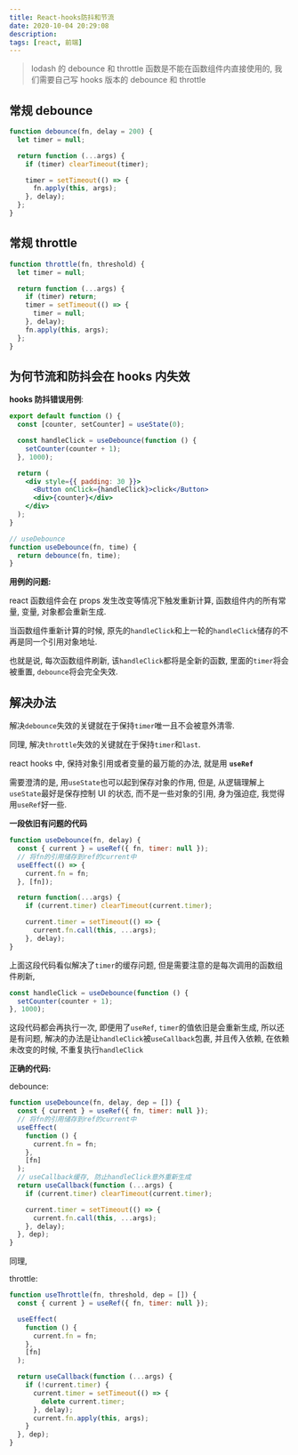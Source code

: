 ```yaml
---
title: React-hooks防抖和节流
date: 2020-10-04 20:29:08
description:
tags: [react, 前端]
---
```


> lodash 的 debounce 和 throttle 函数是不能在函数组件内直接使用的, 我们需要自己写 hooks 版本的 debounce 和 throttle

## 常规 debounce

```js
function debounce(fn, delay = 200) {
  let timer = null;

  return function (...args) {
    if (timer) clearTimeout(timer);

    timer = setTimeout(() => {
      fn.apply(this, args);
    }, delay);
  };
}
```

## 常规 throttle

```js
function throttle(fn, threshold) {
  let timer = null;

  return function (...args) {
    if (timer) return;
    timer = setTimeout(() => {
      timer = null;
    }, delay);
    fn.apply(this, args);
  };
}
```

## 为何节流和防抖会在 hooks 内失效

**hooks 防抖错误用例**:

```jsx
export default function () {
  const [counter, setCounter] = useState(0);

  const handleClick = useDebounce(function () {
    setCounter(counter + 1);
  }, 1000);

  return (
    <div style={{ padding: 30 }}>
      <Button onClick={handleClick}>click</Button>
      <div>{counter}</div>
    </div>
  );
}

// useDebounce
function useDebounce(fn, time) {
  return debounce(fn, time);
}
```

**用例的问题:**

react 函数组件会在 props 发生改变等情况下触发重新计算, 函数组件内的所有常量, 变量, 对象都会重新生成.

当函数组件重新计算的时候, 原先的`handleClick`和上一轮的`handleClick`储存的不再是同一个引用对象地址.

也就是说, 每次函数组件刷新, 该`handleClick`都将是全新的函数, 里面的`timer`将会被重置, `debounce`将会完全失效.

## 解决办法

解决`debounce`失效的关键就在于保持`timer`唯一且不会被意外清零.

同理, 解决`throttle`失效的关键就在于保持`timer`和`last`.

react hooks 中, 保持对象引用或者变量的最万能的办法, 就是用 **`useRef`**

需要澄清的是, 用`useState`也可以起到保存对象的作用, 但是, 从逻辑理解上`useState`最好是保存控制 UI 的状态, 而不是一些对象的引用, 身为强迫症, 我觉得用`useRef`好一些.

**一段依旧有问题的代码**

```jsx
function useDebounce(fn, delay) {
  const { current } = useRef({ fn, timer: null });
  // 将fn的引用储存到ref的current中
  useEffect(() => {
    current.fn = fn;
  }, [fn]);

  return function(...args) {
    if (current.timer) clearTimeout(current.timer);

    current.timer = setTimeout(() => {
      current.fn.call(this, ...args);
    }, delay);
}
```

上面这段代码看似解决了`timer`的缓存问题, 但是需要注意的是每次调用的函数组件刷新,

```jsx
const handleClick = useDebounce(function () {
  setCounter(counter + 1);
}, 1000);
```

这段代码都会再执行一次, 即便用了`useRef`, `timer`的值依旧是会重新生成, 所以还是有问题, 解决的办法是让`handleClick`被`useCallback`包裹, 并且传入依赖, 在依赖未改变的时候, 不重复执行`handleClick`

**正确的代码:**

debounce:

```jsx
function useDebounce(fn, delay, dep = []) {
  const { current } = useRef({ fn, timer: null });
  // 将fn的引用储存到ref的current中
  useEffect(
    function () {
      current.fn = fn;
    },
    [fn]
  );
  // useCallback缓存, 防止handleClick意外重新生成
  return useCallback(function (...args) {
    if (current.timer) clearTimeout(current.timer);

    current.timer = setTimeout(() => {
      current.fn.call(this, ...args);
    }, delay);
  }, dep);
}
```

同理,

throttle:

```jsx
function useThrottle(fn, threshold, dep = []) {
  const { current } = useRef({ fn, timer: null });

  useEffect(
    function () {
      current.fn = fn;
    },
    [fn]
  );

  return useCallback(function (...args) {
    if (!current.timer) {
      current.timer = setTimeout(() => {
        delete current.timer;
      }, delay);
      current.fn.apply(this, args);
    }
  }, dep);
}
```
